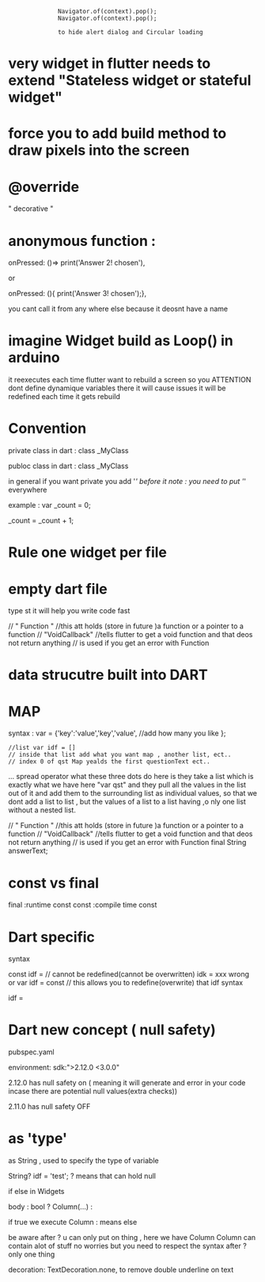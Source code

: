 
                  Navigator.of(context).pop();
                  Navigator.of(context).pop();

                  to hide alert dialog and Circular loading 


# very widget in flutter needs to extend "Stateless widget or stateful widget"

# force you to add build method to draw pixels into the screen  

# @override 
" decorative "

# anonymous function :
onPressed: ()=> print('Answer 2! chosen'),

or

onPressed: (){ print('Answer 3! chosen');},

you cant call it from any where else because it deosnt have a name



# imagine Widget build as Loop() in arduino
it reexecutes each time flutter want to rebuild a screen
so you ATTENTION dont define dynamique variables there it will cause issues 
it will be redefined each time it gets rebuild


# Convention 

private class in dart :
class _MyClass

publoc class in dart :
class _MyClass


in general if you want private you add '_' before it
note : you need to put '_' everywhere

example :
var _count = 0;

_count = _count + 1;

# Rule one widget per file

# empty dart file 

type st it will help you write code fast


  // " Function "
  //this att holds (store in future )a function or a pointer to a function
  // "VoidCallback"
  //tells flutter to get a  void function and that deos not return anything 
  // is used if you get an error with Function

# data strucutre built into DART

# MAP

syntax :
var = {'key':'value','key','value', //add how many you like };


    //list var idf = []
    // inside that list add what you want map , another list, ect..
    // index 0 of qst Map yealds the first questionText ect..


...
spread operator 
 what these three dots do here is they take a list which is exactly what we have here "var qst" and they pull all the values in the list out of it and add them to the surrounding list as individual values,
 so that we dont add a list to list , but the values of a list to a list having ,o nly one list without a nested list.


   // " Function "
  //this att holds (store in future )a function or a pointer to a function
  // "VoidCallback"
  //tells flutter to get a  void function and that deos not return anything 
  // is used if you get an error with Function
  final String answerText;

# const vs final
final :runtime const
const :compile time const

# Dart specific
syntax

const idf = // cannot be redefined(cannot be overwritten)
idk = xxx wrong
or
var idf = const // this allows you to redefine(overwrite) that idf
syntax

idf =

# Dart new concept ( null safety)

pubspec.yaml

environment:
  sdk:">2.12.0 <3.0.0"

2.12.0 has null safety on ( meaning it will generate and error
in your code incase there are potential null values(extra checks))

2.11.0  has null safety OFF


# as 'type' 
as String , used to specify the type of variable


String? idf = 'test';
? means that can hold null



if else in Widgets

 body : bool ? Column(...)
 :

if true we execute Column
 : means else
 
 be aware after ? u can only put on thing , here we have Column 
 Column can contain alot of stuff no worries but 
 you need to respect the syntax after ? only one thing



decoration: TextDecoration.none, to remove double underline on text
